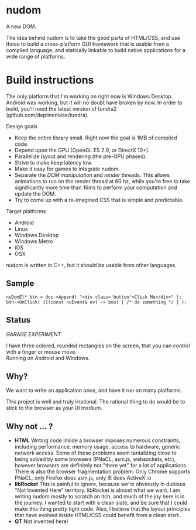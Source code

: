 nudom
=====

A new DOM.

The idea behind nudom is to take the good parts of HTML/CSS, and use those to build a
cross-platform GUI framework that is usable from a compiled language, and statically
linkable to build native applications for a wide range of platforms.

Build instructions
==================
The only platform that I'm working on right now is Windows Desktop. Android was working,
but it will no doubt have broken by now.
In order to build, you'll need the latest version of tundra2 (github.com/deplinenoise/tundra).

Design goals

* Keep the entire library small. Right now the goal is 1MB of compiled code.
* Depend upon the GPU (OpenGL ES 2.0, or DirectX 10+).
* Parallelize layout and rendering (the pre-GPU phases).
* Strive to make keep latency low.
* Make it easy for games to integrate nudom.
* Separate the *DOM manipulation* and *render* threads. This allows animations to run on the render thread
at 60 hz, while you're free to take significantly more time than 16ms to perform your computation and update the DOM.
* Try to come up with a re-imagined CSS that is simple and predictable.

Target platforms

* Android
* Linux
* Windows Desktop
* Windows Metro
* iOS
* OSX

nudom is written in C++, but it should be usable from other languages.

Sample
------

	nuDomEl* btn = doc->Append( "<div class='button'>Click Me</div>" );
	btn->OnClick( [](const nuEvent& ev) -> bool { /* do something */ } );

Status
------

*GARAGE EXPERIMENT*

I have three colored, rounded rectangles on the screen, that you can control with a finger or mouse move.  
Running on Android and Windows.

Why?
----

We want to write an application once, and have it run on many platforms.

This project is well and truly irrational. The rational thing to do would be to stick to the
browser as your UI medium.

Why not ... ?
-------------

* __HTML__ Writing code inside a browser imposes numerous constraints, including performance,
memory usage, access to hardware, generic network access. Some of these problems seem tantalizing close to
being solved by some browsers (PNaCL, asm.js, websockets, etc), however browsers are definitely
not "there yet" for a lot of applications. There is also the browser fragmentation problem: Only Chrome
supports PNaCL, only Firefox does asm.js, only IE does ActiveX :o
* __libRocket__ This is painful to ignore, because we're obviously in dubious "Not Invented Here" territory.
libRocket is almost what we want. I am writing nudom mostly to scratch an itch, and much of the joy here is
in the journey. I wanted to start with a clean slate, and be sure that I could make this thing pretty tight code.
Also, I believe that the layout principles that have evolved inside HTML/CSS could benefit from a clean start.
* __QT__ Not invented here!